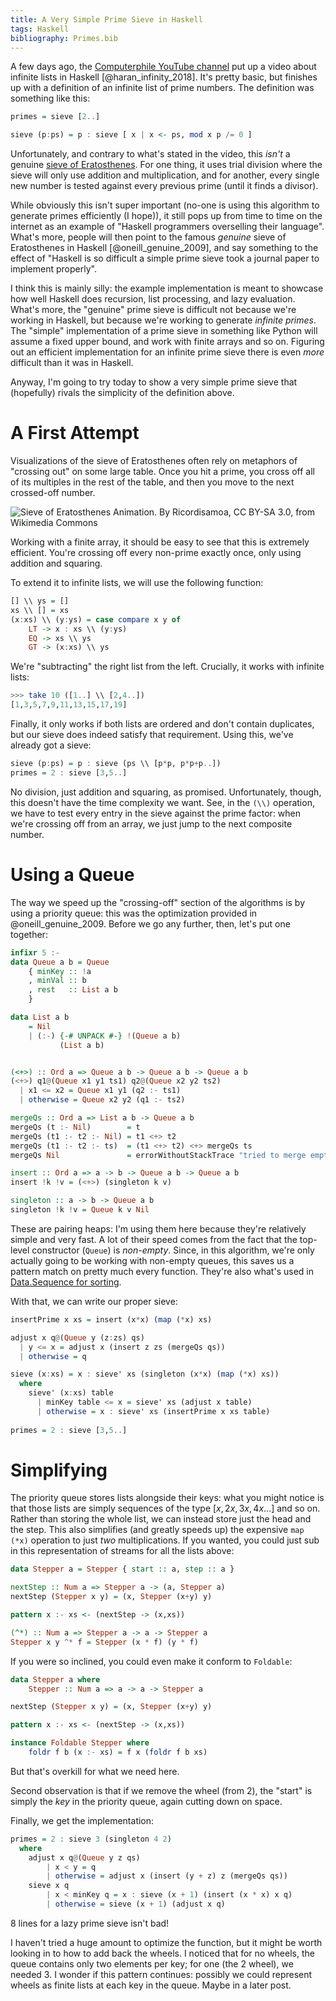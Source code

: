 ```yaml
---
title: A Very Simple Prime Sieve in Haskell
tags: Haskell
bibliography: Primes.bib
---
```


A few days ago, the [Computerphile YouTube
channel](https://www.youtube.com/user/Computerphile) put up a video about
infinite lists in Haskell [@haran_infinity_2018]. It's pretty basic, but
finishes up with a definition of an infinite list of prime numbers. The
definition was something like this:

```haskell
primes = sieve [2..]

sieve (p:ps) = p : sieve [ x | x <- ps, mod x p /= 0 ]
```

Unfortunately, and contrary to what's stated in the video, this *isn't* a
genuine [sieve of
Eratosthenes](https://en.wikipedia.org/wiki/Sieve_of_Eratosthenes). For one
thing, it uses trial division where the sieve will only use addition and
multiplication, and for another, every single new number is tested against every
previous prime (until it finds a divisor).

While obviously this isn't super important (no-one is using this algorithm to
generate primes efficiently (I hope)), it still pops up from time to time on the
internet as an example of "Haskell programmers overselling their language".
What's more, people will then point to the famous *genuine* sieve of
Eratosthenes in Haskell [@oneill_genuine_2009], and say something to the effect
of "Haskell is so difficult a simple prime sieve took a journal paper to
implement properly".

I think this is mainly silly: the example implementation is meant to showcase
how well Haskell does recursion, list processing, and lazy evaluation. What's
more, the "genuine" prime sieve is difficult not because we're working in
Haskell, but because we're working to generate *infinite primes*. The "simple"
implementation of a prime sieve in something like Python will assume a fixed
upper bound, and work with finite arrays and so on. Figuring out an efficient
implementation for an infinite prime sieve there is even *more* difficult than
it was in Haskell.

Anyway, I'm going to try today to show a very simple prime sieve that
(hopefully) rivals the simplicity of the definition above.

# A First Attempt

Visualizations of the sieve of Eratosthenes often rely on metaphors of "crossing
out" on some large table. Once you hit a prime, you cross off all of its
multiples in the rest of the table, and then you move to the next crossed-off
number.

![Sieve of Eratosthenes Animation. By Ricordisamoa, CC BY-SA 3.0, from Wikimedia
Commons](https://upload.wikimedia.org/wikipedia/commons/0/0b/Sieve_of_Eratosthenes_animation.svg)

Working with a finite array, it should be easy to see that this is extremely
efficient. You're crossing off every non-prime exactly once, only using addition
and squaring.

To extend it to infinite lists, we will use the following function:

```haskell
[] \\ ys = []
xs \\ [] = xs
(x:xs) \\ (y:ys) = case compare x y of
    LT -> x : xs \\ (y:ys)
    EQ -> xs \\ ys
    GT -> (x:xs) \\ ys
```

We're "subtracting" the right list from the left. Crucially, it works with
infinite lists:

```haskell
>>> take 10 ([1..] \\ [2,4..])
[1,3,5,7,9,11,13,15,17,19]
```

Finally, it only works if both lists are ordered and don't contain duplicates,
but our sieve does indeed satisfy that requirement. Using this, we've already
got a sieve:

```haskell
sieve (p:ps) = p : sieve (ps \\ [p*p, p*p+p..])
primes = 2 : sieve [3,5..]
```

No division, just addition and squaring, as promised. Unfortunately, though,
this doesn't have the time complexity we want. See, in the `(\\)` operation, we
have to test every entry in the sieve against the prime factor: when we're
crossing off from an array, we just jump to the next composite number.

# Using a Queue

The way we speed up the "crossing-off" section of the algorithms is by using a
priority queue: this was the optimization provided in @oneill_genuine_2009.
Before we go any further, then, let's put one together:

```haskell
infixr 5 :-
data Queue a b = Queue
    { minKey :: !a
    , minVal :: b
    , rest   :: List a b
    }

data List a b
    = Nil
    | (:-) {-# UNPACK #-} !(Queue a b)
           (List a b)


(<+>) :: Ord a => Queue a b -> Queue a b -> Queue a b
(<+>) q1@(Queue x1 y1 ts1) q2@(Queue x2 y2 ts2)
  | x1 <= x2 = Queue x1 y1 (q2 :- ts1)
  | otherwise = Queue x2 y2 (q1 :- ts2)

mergeQs :: Ord a => List a b -> Queue a b
mergeQs (t :- Nil)        = t
mergeQs (t1 :- t2 :- Nil) = t1 <+> t2
mergeQs (t1 :- t2 :- ts)  = (t1 <+> t2) <+> mergeQs ts
mergeQs Nil               = errorWithoutStackTrace "tried to merge empty list"

insert :: Ord a => a -> b -> Queue a b -> Queue a b
insert !k !v = (<+>) (singleton k v)

singleton :: a -> b -> Queue a b
singleton !k !v = Queue k v Nil
```

These are pairing heaps: I'm using them here because they're relatively simple
and very fast. A lot of their speed comes from the fact that the top-level
constructor (`Queue`) is *non-empty*. Since, in this algorithm, we're only
actually going to be working with non-empty queues, this saves us a pattern
match on pretty much every function. They're also what's used in [Data.Sequence
for
sorting](https://github.com/haskell/containers/blob/master/Data/Sequence/Internal/sorting.md#sorting).

With that, we can write our proper sieve:

```haskell
insertPrime x xs = insert (x*x) (map (*x) xs)

adjust x q@(Queue y (z:zs) qs)
  | y <= x = adjust x (insert z zs (mergeQs qs))
  | otherwise = q

sieve (x:xs) = x : sieve' xs (singleton (x*x) (map (*x) xs))
  where
    sieve' (x:xs) table
      | minKey table <= x = sieve' xs (adjust x table)
      | otherwise = x : sieve' xs (insertPrime x xs table)
      
primes = 2 : sieve [3,5..]
```

# Simplifying

The priority queue stores lists alongside their keys: what you might notice is
that those lists are simply sequences of the type $[x, 2x, 3x, 4x...]$ and so
on. Rather than storing the whole list, we can instead store just the head and
the step. This also simplifies (and greatly speeds up) the expensive `map (*x)`
operation to just *two* multiplications. If you wanted, you could just sub in
this representation of streams for all the lists above:

```haskell
data Stepper a = Stepper { start :: a, step :: a }

nextStep :: Num a => Stepper a -> (a, Stepper a)
nextStep (Stepper x y) = (x, Stepper (x+y) y)

pattern x :- xs <- (nextStep -> (x,xs))

(^*) :: Num a => Stepper a -> a -> Stepper a
Stepper x y ^* f = Stepper (x * f) (y * f)
```

If you were so inclined, you could even make it conform to `Foldable`:

```haskell
data Stepper a where
    Stepper :: Num a => a -> a -> Stepper a

nextStep (Stepper x y) = (x, Stepper (x+y) y)

pattern x :- xs <- (nextStep -> (x,xs))

instance Foldable Stepper where
    foldr f b (x :- xs) = f x (foldr f b xs)
```

But that's overkill for what we need here.

Second observation is that if we remove the wheel (from 2), the "start" is
simply the *key* in the priority queue, again cutting down on space.

Finally, we get the implementation:

```haskell
primes = 2 : sieve 3 (singleton 4 2)
  where
    adjust x q@(Queue y z qs)
        | x < y = q
        | otherwise = adjust x (insert (y + z) z (mergeQs qs))
    sieve x q
        | x < minKey q = x : sieve (x + 1) (insert (x * x) x q)
        | otherwise = sieve (x + 1) (adjust x q)
```

8 lines for a lazy prime sieve isn't bad!

I haven't tried a huge amount to optimize the function, but it might be worth
looking in to how to add back the wheels. I noticed that for no wheels, the
queue contains only two elements per key; for one (the 2 wheel), we needed 3. I
wonder if this pattern continues: possibly we could represent wheels as finite
lists at each key in the queue. Maybe in a later post.
